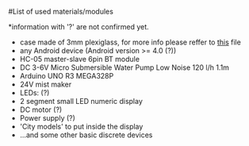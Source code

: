 #List of used materials/modules

*information with '?' are not confirmed yet.

- case made of 3mm plexiglass, for more info please reffer to [this](https://github.com/disaderp/forecaster/blob/master/SCHEM/x.jpg) file
- any Android device (Android version >= 4.0 (?))
- HC-05 master-slave 6pin BT module
- DC 3-6V Micro Submersible Water Pump Low Noise 120 l/h 1.1m
- Arduino UNO R3 MEGA328P
- 24V mist maker
- LEDs: (?)
- 2 segment small LED numeric display
- DC motor (?)
- Power supply (?)
- 'City models' to put inside the display
- ...and some other basic discrete devices